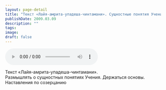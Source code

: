 ```yaml
---
layout: page-detail
title: "Текст «Лайя-амрита-упадеша-чинтамани». Сущностные понятия Учения"
publishDate: 2009.03.09
description: ""
tags:
image:
draft: false
---
```


<audio title="2009.03.09 - Текст «Лайя-амрита-упадеша-чинтамани». Сущностные понятия Учения.mp3" src="https://filer-api.advayta.org/v1.0/public/files/73742" controls=""></audio>

 Текст «Лайя-амрита-упадеша-чинтамани».   
 Размышлять о сущностных понятиях Учения. Держаться основы.  
 Наставления по созерцанию   

  
